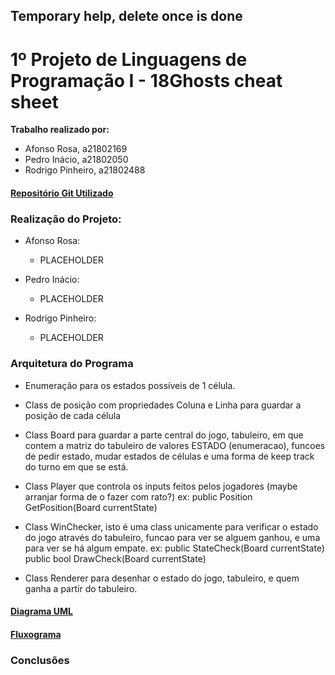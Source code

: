 ﻿## Temporary help, delete once is done
# **1º Projeto de Linguagens de Programação I - 18Ghosts** cheat sheet

**Trabalho realizado por:**
- Afonso Rosa, a21802169 
- Pedro Inácio, a21802050
- Rodrigo Pinheiro, a21802488

#### [Repositório Git Utilizado](https://github.com/RodrigoPrinheiro/lp1_projeto1)

### **Realização do Projeto:**

- Afonso Rosa:
    
    - PLACEHOLDER
- Pedro Inácio:

    - PLACEHOLDER
- Rodrigo Pinheiro:

    - PLACEHOLDER 



### **Arquitetura do Programa**

- Enumeração para os estados possíveis de 1 célula.

- Class de posição com propriedades Coluna e Linha para guardar 
	a posição de cada célula

- Class Board para guardar a parte central do jogo, tabuleiro, em que contem
	a matriz do tabuleiro de valores ESTADO (enumeracao), 
	funcoes de pedir estado, mudar estados de células e uma forma de keep track
	do turno em que se está.

- Class Player que controla os inputs feitos pelos jogadores 
	(maybe arranjar forma de o fazer com rato?) 
	ex: public Position GetPosition(Board currentState)

- Class WinChecker, isto é uma class unicamente para verificar o estado do jogo
	através do tabuleiro, funcao para ver se alguem ganhou, e uma para ver se
	há algum empate.
	ex: public StateCheck(Board currentState)
	public bool DrawCheck(Board currentState)

- Class Renderer para desenhar o estado do jogo, tabuleiro, e quem ganha
	a partir do tabuleiro.

#### [Diagrama UML](PLACEHOLDER)

#### [Fluxograma](https://drive.google.com/file/d/1dL46pckbe5K2Tr9PMW4zzPoOEJy25Hhi/view?usp=sharing)

### **Conclusões**